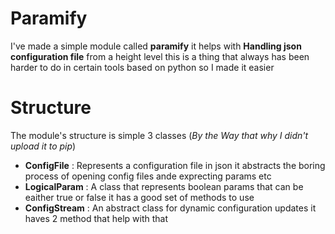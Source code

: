 # Paramify 
I've made a simple module called **paramify** it helps with **Handling json configuration file** from a height level 
this is a thing that always has been harder to do in  certain tools based on python so I made it easier

# Structure

The module's structure is simple 3 classes (*By the Way that why I didn't upload it to pip*)

- **ConfigFile** : Represents a configuration file in json it abstracts the boring process of
  opening config files ande exprecting params etc
- **LogicalParam** : A class that represents boolean params that can be eaither true or false it has a good set of
  methods to use
- **ConfigStream** : An abstract class for dynamic configuration updates it haves 2 method that help with that
  

